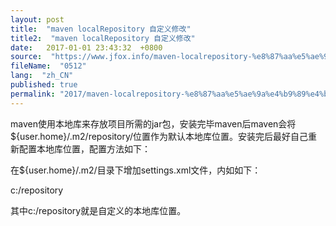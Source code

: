 ```yaml
---
layout: post
title:  "maven localRepository 自定义修改"
title2:  "maven localRepository 自定义修改"
date:   2017-01-01 23:43:32  +0800
source:  "https://www.jfox.info/maven-localrepository-%e8%87%aa%e5%ae%9a%e4%b9%89%e4%bf%ae%e6%94%b9.html"
fileName:  "0512"
lang:  "zh_CN"
published: true
permalink: "2017/maven-localrepository-%e8%87%aa%e5%ae%9a%e4%b9%89%e4%bf%ae%e6%94%b9.html"
---
```




maven使用本地库来存放项目所需的jar包，安装完毕maven后maven会将${user.home}/.m2/repository/位置作为默认本地库位置。安装完后最好自己重新配置本地库位置，配置方法如下：

在${user.home}/.m2/目录下增加settings.xml文件，内如如下：

<?xml version=”1.0″ encoding=”UTF-8″?>

<settings>  

  <localRepository>c:/repository</localRepository>  

</settings>  

  其中c:/repository就是自定义的本地库位置。
